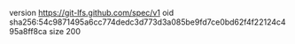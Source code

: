 version https://git-lfs.github.com/spec/v1
oid sha256:54c9871495a6cc774dedc3d773d3a085be9fd7ce0bd62f4f22124c495a8ff8ca
size 200
